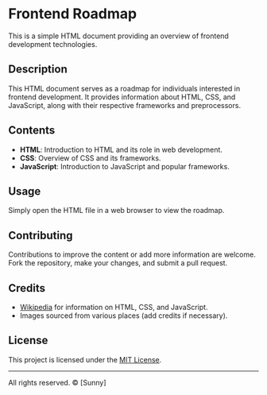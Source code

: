 # Frontend Roadmap

This is a simple HTML document providing an overview of frontend development technologies.

## Description

This HTML document serves as a roadmap for individuals interested in frontend development. It provides information about HTML, CSS, and JavaScript, along with their respective frameworks and preprocessors.

## Contents

- **HTML**: Introduction to HTML and its role in web development.
- **CSS**: Overview of CSS and its frameworks.
- **JavaScript**: Introduction to JavaScript and popular frameworks.

## Usage

Simply open the HTML file in a web browser to view the roadmap.

## Contributing

Contributions to improve the content or add more information are welcome. Fork the repository, make your changes, and submit a pull request.

## Credits

- [Wikipedia](https://en.wikipedia.org/) for information on HTML, CSS, and JavaScript.
- Images sourced from various places (add credits if necessary).

## License

This project is licensed under the [MIT License](LICENSE).

---

All rights reserved. © [Sunny]
